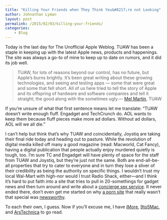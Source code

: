 ```yaml
---
title: "Killing Your Friends when They Think You&#8217;re not Looking"
author: Johnathan Lyman
layout: post
permalink: /2015/02/03/killing-your-friends/
categories:
    - Blog
---
```


Today is the last day for The Unofficial Apple Weblog. TUAW has been a staple in keeping up with the latest Apple news, products and happenings. The site was always a go-to of mine to keep up to date on rumors, and it did its job well.

> TUAW, for lots of reasons beyond our control, has no future, but Apple’s burns brightly. It’s been great writing about these growing technologies, and seeing and testing apps — some that were great and some that fell short. All of us here tried to tell the story of Apple and its offspring of hardware and software companies and tell it straight; the good along with the sometimes ugly.— [Mel Martin](http://www.tuaw.com/2015/02/02/some-final-thoughts/), TUAW

If you’re unsure of what that first sentence means let me translate: “TUAW doesn’t write enough fluff. Engadget and TechCrunch do. AOL wants to keep them because fluff pieces make more ad dollars. Without ad dollars, AOL will we all die.”

I can’t help but think that’s why TUAW and coincidentally, Joystiq are taking their final ride today and heading out to pasture. While the revolution of digital media killed off many a good magazine (read: Macworld, Cat Fancy), having a digital publication that people actually enjoy murdered quietly is tough, too. I’m sure TC and Engadget will have plenty of space for the staff from TUAW and Joystiq, but they’re just not the same. Both are end-all-be-all properties that try to cater to everyone and in turn they lose a sliver of their credibility as being the authority on specific things. I wouldn’t trust my local Wal-Mart with high-nor would I&nbsp;trust Radio Shack, either—and I think it’s hard to put faith into a site that tries to pull in 20-somethings for gadget news&nbsp;and then turn around and write about a [concierge sex service](http://techcrunch.com/2012/08/08/mysecretluxury-is-a-concierge-service-for-romance-love-potentially-sex/). It never ended there, don’t even get me started on why [a porn site](http://techcrunch.com/2013/04/17/canadian-trio-creates-angel-funded-paintbottle-a-porn-site-for-the-21st-century/) that really wasn’t that special was [newsworthy](http://techcrunch.com/2013/04/17/canadian-trio-creates-angel-funded-paintbottle-a-porn-site-for-the-21st-century/).

To each their own, I guess. Now if you’ll excuse me, I have [iMore](http://imore.com), [9to5Mac](http://9to5mac.com), and [ArsTechnica](http://arstechnica.com/) to go read.

